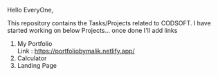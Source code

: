 
Hello EveryOne, 

This repository contains the Tasks/Projects related to CODSOFT. 
I have started working on below Projects... 
once done I'll add links 


1. My Portfolio  
    Link : https://portfoliobymalik.netlify.app/
2. Calculator 
3. Landing Page 

